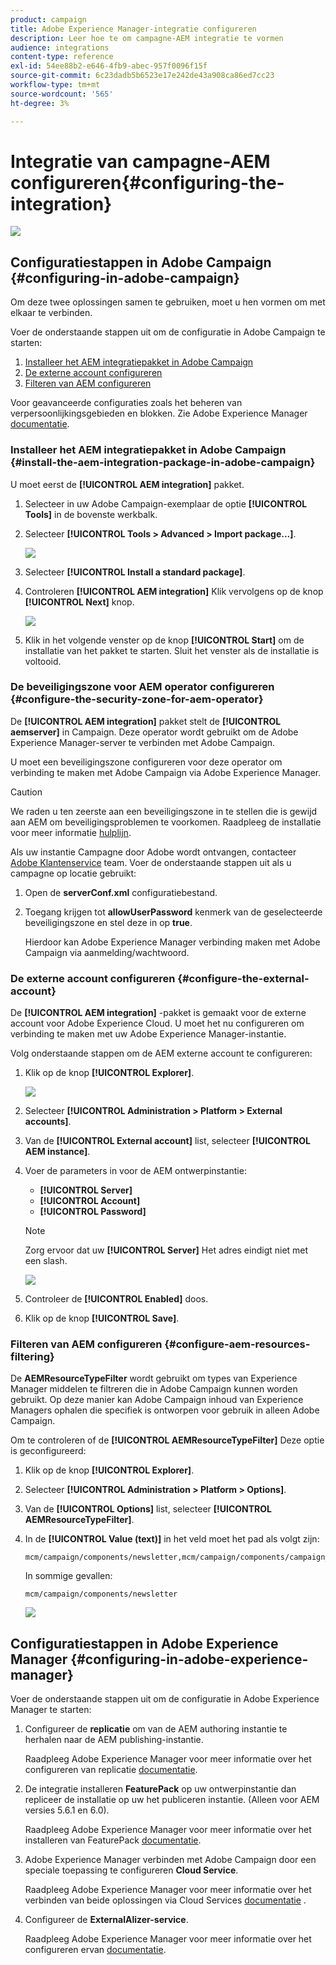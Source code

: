 ```yaml
---
product: campaign
title: Adobe Experience Manager-integratie configureren
description: Leer hoe te om campagne-AEM integratie te vormen
audience: integrations
content-type: reference
exl-id: 54ee88b2-e646-4fb9-abec-957f0096f15f
source-git-commit: 6c23dadb5b6523e17e242de43a908ca86ed7cc23
workflow-type: tm+mt
source-wordcount: '565'
ht-degree: 3%

---
```


# Integratie van campagne-AEM configureren{#configuring-the-integration}

![](../../assets/common.svg)

## Configuratiestappen in Adobe Campaign {#configuring-in-adobe-campaign}

Om deze twee oplossingen samen te gebruiken, moet u hen vormen om met elkaar te verbinden.

Voer de onderstaande stappen uit om de configuratie in Adobe Campaign te starten:

1. [Installeer het AEM integratiepakket in Adobe Campaign](#install-the-aem-integration-package-in-adobe-campaign)
1. [De externe account configureren](#configure-the-external-account)
1. [Filteren van AEM configureren](#configure-aem-resources-filtering)

Voor geavanceerde configuraties zoals het beheren van verpersoonlijkingsgebieden en blokken. Zie Adobe Experience Manager [documentatie](https://helpx.adobe.com/experience-manager/6-5/sites/administering/using/campaignonpremise.html).

### Installeer het AEM integratiepakket in Adobe Campaign {#install-the-aem-integration-package-in-adobe-campaign}

U moet eerst de **[!UICONTROL AEM integration]** pakket.

1. Selecteer in uw Adobe Campaign-exemplaar de optie **[!UICONTROL Tools]** in de bovenste werkbalk.
1. Selecteer **[!UICONTROL Tools > Advanced > Import package...]**.

   ![](assets/aem_config_1.png)

1. Selecteer **[!UICONTROL Install a standard package]**.
1. Controleren **[!UICONTROL AEM integration]** Klik vervolgens op de knop **[!UICONTROL Next]** knop.

   ![](assets/aem_config_2.png)

1. Klik in het volgende venster op de knop **[!UICONTROL Start]** om de installatie van het pakket te starten. Sluit het venster als de installatie is voltooid.

### De beveiligingszone voor AEM operator configureren {#configure-the-security-zone-for-aem-operator}

De **[!UICONTROL AEM integration]** pakket stelt de **[!UICONTROL aemserver]** in Campaign. Deze operator wordt gebruikt om de Adobe Experience Manager-server te verbinden met Adobe Campaign.

U moet een beveiligingszone configureren voor deze operator om verbinding te maken met Adobe Campaign via Adobe Experience Manager.

>[!CAUTION]
>
>We raden u ten zeerste aan een beveiligingszone in te stellen die is gewijd aan AEM om beveiligingsproblemen te voorkomen. Raadpleeg de installatie voor meer informatie [hulplijn](../../installation/using/security-zones.md).

Als uw instantie Campagne door Adobe wordt ontvangen, contacteer [Adobe Klantenservice](https://helpx.adobe.com/nl/enterprise/admin-guide.html/enterprise/using/support-for-experience-cloud.ug.html) team. Voer de onderstaande stappen uit als u campagne op locatie gebruikt:

1. Open de **serverConf.xml** configuratiebestand.
1. Toegang krijgen tot **allowUserPassword** kenmerk van de geselecteerde beveiligingszone en stel deze in op **true**.

   Hierdoor kan Adobe Experience Manager verbinding maken met Adobe Campaign via aanmelding/wachtwoord.

### De externe account configureren {#configure-the-external-account}

De **[!UICONTROL AEM integration]** -pakket is gemaakt voor de externe account voor Adobe Experience Cloud. U moet het nu configureren om verbinding te maken met uw Adobe Experience Manager-instantie.

Volg onderstaande stappen om de AEM externe account te configureren:

1. Klik op de knop **[!UICONTROL Explorer]**.

   ![](assets/aem_config_3.png)

1. Selecteer **[!UICONTROL Administration > Platform > External accounts]**.
1. Van de **[!UICONTROL External account]** list, selecteer **[!UICONTROL AEM instance]**.
1. Voer de parameters in voor de AEM ontwerpinstantie:

   * **[!UICONTROL Server]**
   * **[!UICONTROL Account]**
   * **[!UICONTROL Password]**

   >[!NOTE]
   >
   >Zorg ervoor dat uw **[!UICONTROL Server]** Het adres eindigt niet met een slash.

   ![](assets/aem_config_4.png)

1. Controleer de **[!UICONTROL Enabled]** doos.
1. Klik op de knop **[!UICONTROL Save]**.

### Filteren van AEM configureren {#configure-aem-resources-filtering}

De **AEMResourceTypeFilter** wordt gebruikt om types van Experience Manager middelen te filtreren die in Adobe Campaign kunnen worden gebruikt. Op deze manier kan Adobe Campaign inhoud van Experience Managers ophalen die specifiek is ontworpen voor gebruik in alleen Adobe Campaign.

Om te controleren of de **[!UICONTROL AEMResourceTypeFilter]** Deze optie is geconfigureerd:

1. Klik op de knop **[!UICONTROL Explorer]**.
1. Selecteer **[!UICONTROL Administration > Platform > Options]**.
1. Van de **[!UICONTROL Options]** list, selecteer **[!UICONTROL AEMResourceTypeFilter]**.
1. In de **[!UICONTROL Value (text)]** in het veld moet het pad als volgt zijn:

   ```
   mcm/campaign/components/newsletter,mcm/campaign/components/campaign_newsletterpage,mcm/neolane/components/newsletter
   ```

   In sommige gevallen:

   ```
   mcm/campaign/components/newsletter
   ```

   ![](assets/aem_config_5.png)

## Configuratiestappen in Adobe Experience Manager {#configuring-in-adobe-experience-manager}

Voer de onderstaande stappen uit om de configuratie in Adobe Experience Manager te starten:

1. Configureer de **replicatie** om van de AEM authoring instantie te herhalen naar de AEM publishing-instantie.

   Raadpleeg Adobe Experience Manager voor meer informatie over het configureren van replicatie [documentatie](https://helpx.adobe.com/experience-manager/6-5/sites/deploying/using/replication.html).

1. De integratie installeren **FeaturePack** op uw ontwerpinstantie dan repliceer de installatie op uw het publiceren instantie. (Alleen voor AEM versies 5.6.1 en 6.0).

   Raadpleeg Adobe Experience Manager voor meer informatie over het installeren van FeaturePack [documentatie](https://helpx.adobe.com/experience-manager/aem-previous-versions.html).

1. Adobe Experience Manager verbinden met Adobe Campaign door een speciale toepassing te configureren **Cloud Service**.

   Raadpleeg Adobe Experience Manager voor meer informatie over het verbinden van beide oplossingen via Cloud Services [documentatie](https://helpx.adobe.com/experience-manager/6-5/sites/administering/using/campaignonpremise.html#ConfiguringAdobeExperienceManager) .

1. Configureer de **ExternalAlizer-service**.

   Raadpleeg Adobe Experience Manager voor meer informatie over het configureren ervan [documentatie](https://helpx.adobe.com/experience-manager/6-5/sites/developing/using/externalizer.html).
